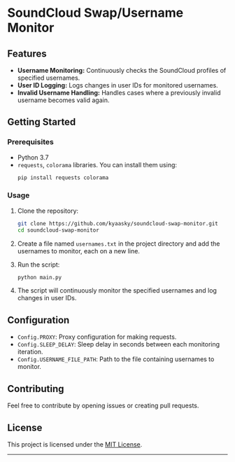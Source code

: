 # SoundCloud Swap/Username Monitor

## Features

- **Username Monitoring:** Continuously checks the SoundCloud profiles of specified usernames.
- **User ID Logging:** Logs changes in user IDs for monitored usernames.
- **Invalid Username Handling:** Handles cases where a previously invalid username becomes valid again.

## Getting Started

### Prerequisites

- Python 3.7
- `requests`, `colorama` libraries. You can install them using:
  ```bash
  pip install requests colorama
  ```

### Usage

1. Clone the repository:
   ```bash
   git clone https://github.com/kyaasky/soundcloud-swap-monitor.git
   cd soundcloud-swap-monitor
   ```

2. Create a file named `usernames.txt` in the project directory and add the usernames to monitor, each on a new line.

3. Run the script:
   ```bash
   python main.py
   ```

4. The script will continuously monitor the specified usernames and log changes in user IDs.

## Configuration

- `Config.PROXY`: Proxy configuration for making requests.
- `Config.SLEEP_DELAY`: Sleep delay in seconds between each monitoring iteration.
- `Config.USERNAME_FILE_PATH`: Path to the file containing usernames to monitor.

## Contributing

Feel free to contribute by opening issues or creating pull requests.

## License

This project is licensed under the [MIT License](LICENSE).

---

